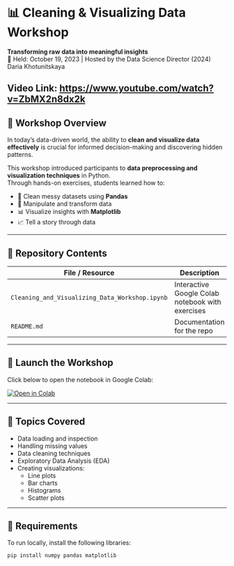 # 📊 Cleaning & Visualizing Data Workshop  
**Transforming raw data into meaningful insights**  
📅 Held: October 19, 2023 | Hosted by the Data Science Director (2024) Daria Khotunitskaya

Video Link: https://www.youtube.com/watch?v=ZbMX2n8dx2k
---

## 📌 Workshop Overview  
In today’s data-driven world, the ability to **clean and visualize data effectively** is crucial for informed decision-making and discovering hidden patterns.  

This workshop introduced participants to **data preprocessing and visualization techniques** in Python.  
Through hands-on exercises, students learned how to:  
- 🧹 Clean messy datasets using **Pandas**  
- 🐼 Manipulate and transform data  
- 📊 Visualize insights with **Matplotlib**  
- 📈 Tell a story through data  

---

## 📂 Repository Contents  
| File / Resource | Description |
|-----------------|-------------|
| `Cleaning_and_Visualizing_Data_Workshop.ipynb` | Interactive Google Colab notebook with exercises |
| `README.md` | Documentation for the repo |

---

## 🚀 Launch the Workshop  
Click below to open the notebook in Google Colab:  

[![Open in Colab](https://colab.research.google.com/assets/colab-badge.svg)](YOUR_COLAB_LINK_HERE)

---

## 🧠 Topics Covered  
- Data loading and inspection  
- Handling missing values  
- Data cleaning techniques  
- Exploratory Data Analysis (EDA)  
- Creating visualizations:  
  - Line plots  
  - Bar charts  
  - Histograms  
  - Scatter plots  

---

## 🔧 Requirements  
To run locally, install the following libraries:  

```bash
pip install numpy pandas matplotlib
